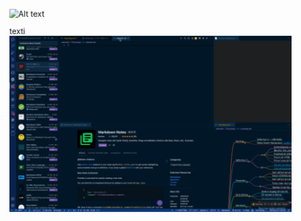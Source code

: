 ![Alt text](../../../../../../../../../var/folders/mn/7m4l0pdd01x8br7xtfj10t8m0000gn/T/TemporaryItems/NSIRD_screencaptureui_u0usoc/Screenshot%202023-03-05%20at%201.50.39.png)


texti
![Alt text](Screenshot%202023-03-05%20at%201.50.39.png)
